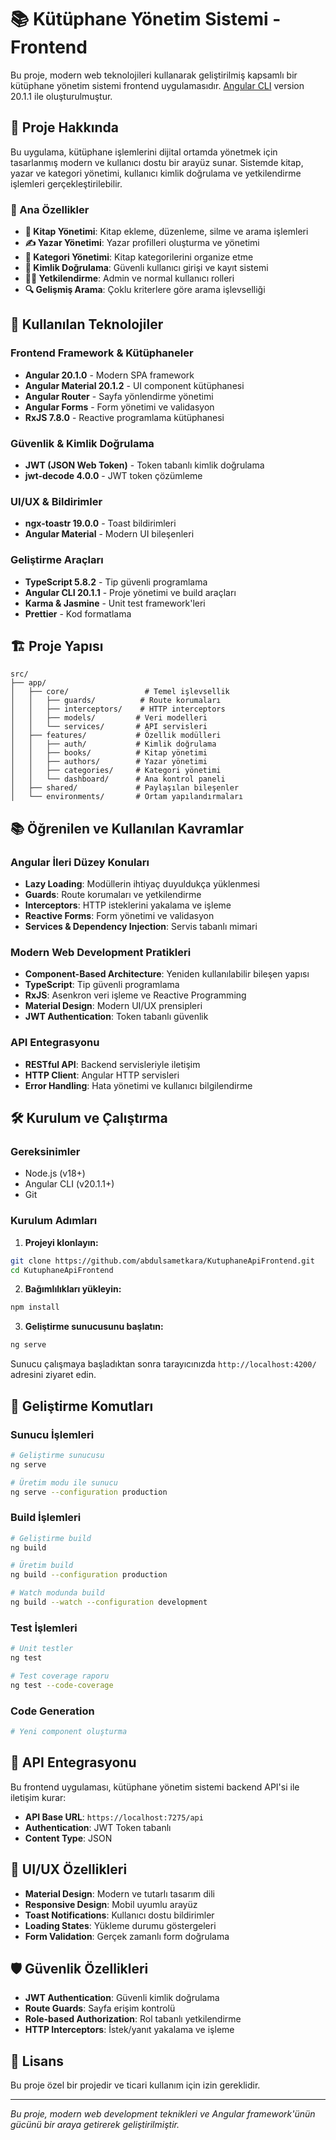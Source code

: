 # 📚 Kütüphane Yönetim Sistemi - Frontend

Bu proje, modern web teknolojileri kullanarak geliştirilmiş kapsamlı bir kütüphane yönetim sistemi frontend uygulamasıdır. [Angular CLI](https://github.com/angular/angular-cli) version 20.1.1 ile oluşturulmuştur.

## 🎯 Proje Hakkında

Bu uygulama, kütüphane işlemlerini dijital ortamda yönetmek için tasarlanmış modern ve kullanıcı dostu bir arayüz sunar. Sistemde kitap, yazar ve kategori yönetimi, kullanıcı kimlik doğrulama ve yetkilendirme işlemleri gerçekleştirilebilir.

### 🌟 Ana Özellikler

- **📖 Kitap Yönetimi**: Kitap ekleme, düzenleme, silme ve arama işlemleri
- **✍️ Yazar Yönetimi**: Yazar profilleri oluşturma ve yönetimi
- **📂 Kategori Yönetimi**: Kitap kategorilerini organize etme
- **🔐 Kimlik Doğrulama**: Güvenli kullanıcı girişi ve kayıt sistemi
- **👨‍💼 Yetkilendirme**: Admin ve normal kullanıcı rolleri
- **🔍 Gelişmiş Arama**: Çoklu kriterlere göre arama işlevselliği

## 🚀 Kullanılan Teknolojiler

### Frontend Framework & Kütüphaneler
- **Angular 20.1.0** - Modern SPA framework
- **Angular Material 20.1.2** - UI component kütüphanesi
- **Angular Router** - Sayfa yönlendirme yönetimi
- **Angular Forms** - Form yönetimi ve validasyon
- **RxJS 7.8.0** - Reactive programlama kütüphanesi

### Güvenlik & Kimlik Doğrulama
- **JWT (JSON Web Token)** - Token tabanlı kimlik doğrulama
- **jwt-decode 4.0.0** - JWT token çözümleme

### UI/UX & Bildirimler
- **ngx-toastr 19.0.0** - Toast bildirimleri
- **Angular Material** - Modern UI bileşenleri

### Geliştirme Araçları
- **TypeScript 5.8.2** - Tip güvenli programlama
- **Angular CLI 20.1.1** - Proje yönetimi ve build araçları
- **Karma & Jasmine** - Unit test framework'leri
- **Prettier** - Kod formatlama

## 🏗️ Proje Yapısı

```
src/
├── app/
│   ├── core/                 # Temel işlevsellik
│   │   ├── guards/          # Route korumaları
│   │   ├── interceptors/    # HTTP interceptors
│   │   ├── models/         # Veri modelleri
│   │   └── services/       # API servisleri
│   ├── features/           # Özellik modülleri
│   │   ├── auth/           # Kimlik doğrulama
│   │   ├── books/          # Kitap yönetimi
│   │   ├── authors/        # Yazar yönetimi
│   │   ├── categories/     # Kategori yönetimi
│   │   └── dashboard/      # Ana kontrol paneli
│   ├── shared/             # Paylaşılan bileşenler
│   └── environments/       # Ortam yapılandırmaları
```

## 📚 Öğrenilen ve Kullanılan Kavramlar

### Angular İleri Düzey Konuları
- **Lazy Loading**: Modüllerin ihtiyaç duyuldukça yüklenmesi
- **Guards**: Route korumaları ve yetkilendirme
- **Interceptors**: HTTP isteklerini yakalama ve işleme
- **Reactive Forms**: Form yönetimi ve validasyon
- **Services & Dependency Injection**: Servis tabanlı mimari

### Modern Web Development Pratikleri
- **Component-Based Architecture**: Yeniden kullanılabilir bileşen yapısı
- **TypeScript**: Tip güvenli programlama
- **RxJS**: Asenkron veri işleme ve Reactive Programming
- **Material Design**: Modern UI/UX prensipleri
- **JWT Authentication**: Token tabanlı güvenlik

### API Entegrasyonu
- **RESTful API**: Backend servisleriyle iletişim
- **HTTP Client**: Angular HTTP servisleri
- **Error Handling**: Hata yönetimi ve kullanıcı bilgilendirme

## 🛠️ Kurulum ve Çalıştırma

### Gereksinimler
- Node.js (v18+)
- Angular CLI (v20.1.1+)
- Git

### Kurulum Adımları

1. **Projeyi klonlayın:**
```bash
git clone https://github.com/abdulsametkara/KutuphaneApiFrontend.git
cd KutuphaneApiFrontend
```

2. **Bağımlılıkları yükleyin:**
```bash
npm install
```

3. **Geliştirme sunucusunu başlatın:**
```bash
ng serve
```

Sunucu çalışmaya başladıktan sonra tarayıcınızda `http://localhost:4200/` adresini ziyaret edin.

## 🔧 Geliştirme Komutları

### Sunucu İşlemleri
```bash
# Geliştirme sunucusu
ng serve

# Üretim modu ile sunucu
ng serve --configuration production
```

### Build İşlemleri
```bash
# Geliştirme build
ng build

# Üretim build
ng build --configuration production

# Watch modunda build
ng build --watch --configuration development
```

### Test İşlemleri
```bash
# Unit testler
ng test

# Test coverage raporu
ng test --code-coverage
```

### Code Generation
```bash
# Yeni component oluşturma

```

## 🔐 API Entegrasyonu

Bu frontend uygulaması, kütüphane yönetim sistemi backend API'si ile iletişim kurar:

- **API Base URL**: `https://localhost:7275/api`
- **Authentication**: JWT Token tabanlı
- **Content Type**: JSON

## 🎨 UI/UX Özellikleri

- **Material Design**: Modern ve tutarlı tasarım dili
- **Responsive Design**: Mobil uyumlu arayüz
- **Toast Notifications**: Kullanıcı dostu bildirimler
- **Loading States**: Yükleme durumu göstergeleri
- **Form Validation**: Gerçek zamanlı form doğrulama

## 🛡️ Güvenlik Özellikleri

- **JWT Authentication**: Güvenli kimlik doğrulama
- **Route Guards**: Sayfa erişim kontrolü
- **Role-based Authorization**: Rol tabanlı yetkilendirme
- **HTTP Interceptors**: İstek/yanıt yakalama ve işleme


## 📄 Lisans

Bu proje özel bir projedir ve ticari kullanım için izin gereklidir.

---

*Bu proje, modern web development teknikleri ve Angular framework'ünün gücünü bir araya getirerek geliştirilmiştir.*
